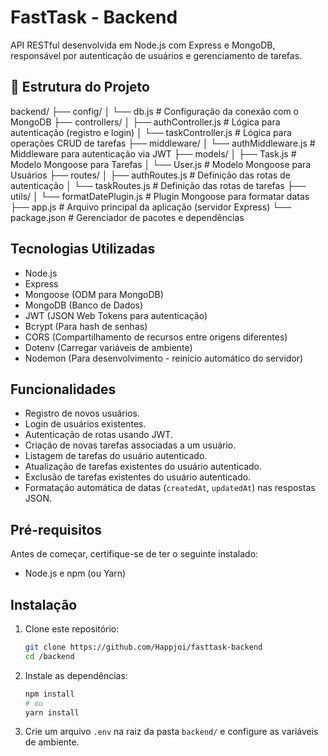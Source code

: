 # FastTask - Backend

API RESTful desenvolvida em Node.js com Express e MongoDB, responsável por autenticação de usuários e gerenciamento de tarefas.

## 📂 Estrutura do Projeto

backend/
├── config/
│   └── db.js          # Configuração da conexão com o MongoDB
├── controllers/
│   ├── authController.js # Lógica para autenticação (registro e login)
│   └── taskController.js # Lógica para operações CRUD de tarefas
├── middleware/
│   └── authMiddleware.js # Middleware para autenticação via JWT
├── models/
│   ├── Task.js           # Modelo Mongoose para Tarefas
│   └── User.js           # Modelo Mongoose para Usuários
├── routes/
│   ├── authRoutes.js     # Definição das rotas de autenticação
│   └── taskRoutes.js     # Definição das rotas de tarefas
├── utils/
│   └── formatDatePlugin.js # Plugin Mongoose para formatar datas
├── app.js              # Arquivo principal da aplicação (servidor Express)
└── package.json        # Gerenciador de pacotes e dependências

## Tecnologias Utilizadas

* Node.js
* Express
* Mongoose (ODM para MongoDB)
* MongoDB (Banco de Dados)
* JWT (JSON Web Tokens para autenticação)
* Bcrypt (Para hash de senhas)
* CORS (Compartilhamento de recursos entre origens diferentes)
* Dotenv (Carregar variáveis de ambiente)
* Nodemon (Para desenvolvimento - reinício automático do servidor)

## Funcionalidades

* Registro de novos usuários.
* Login de usuários existentes.
* Autenticação de rotas usando JWT.
* Criação de novas tarefas associadas a um usuário.
* Listagem de tarefas do usuário autenticado.
* Atualização de tarefas existentes do usuário autenticado.
* Exclusão de tarefas existentes do usuário autenticado.
* Formatação automática de datas (`createdAt`, `updatedAt`) nas respostas JSON.

## Pré-requisitos

Antes de começar, certifique-se de ter o seguinte instalado:

* Node.js e npm (ou Yarn)

## Instalação

1.  Clone este repositório:

    ```bash
    git clone https://github.com/Happjoi/fasttask-backend
    cd /backend
    ```

2.  Instale as dependências:

    ```bash
    npm install
    # ou
    yarn install
    ```

3.  Crie um arquivo `.env` na raiz da pasta `backend/` e configure as variáveis de ambiente.
